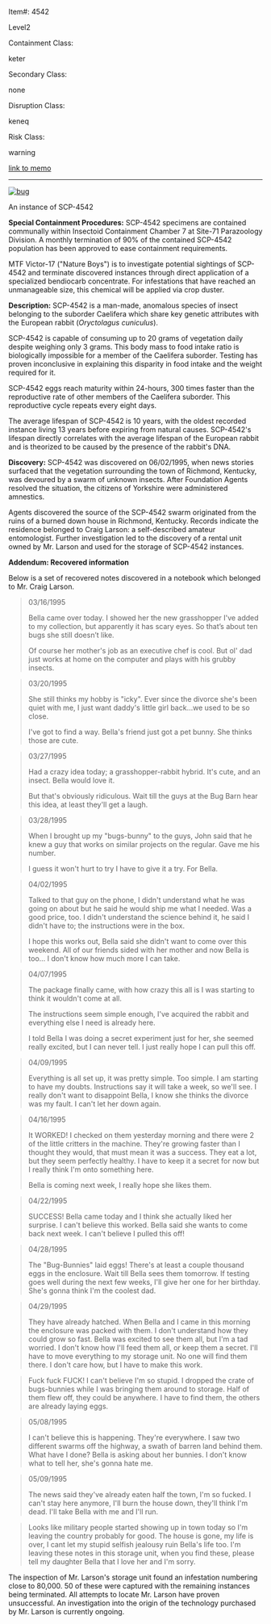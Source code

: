 Item#: 4542

Level2

Containment Class:

keter

Secondary Class:

none

Disruption Class:

keneq

Risk Class:

warning

[link to memo](http://www.scp-wiki.net/classification-committee-memo)  

* * *

[![bug](http://scp-wiki.wdfiles.com/local--resized-images/scp-4542/bug/medium.jpg)](http://scp-wiki.wdfiles.com/local--files/scp-4542/bug)

An instance of SCP-4542

**Special Containment Procedures:** SCP-4542 specimens are contained communally within Insectoid Containment Chamber 7 at Site-71 Parazoology Division. A monthly termination of 90% of the contained SCP-4542 population has been approved to ease containment requirements.

MTF Victor-17 ("Nature Boys") is to investigate potential sightings of SCP-4542 and terminate discovered instances through direct application of a specialized bendiocarb concentrate. For infestations that have reached an unmanageable size, this chemical will be applied via crop duster.

**Description:** SCP-4542 is a man-made, anomalous species of insect belonging to the suborder Caelifera which share key genetic attributes with the European rabbit (_Oryctolagus cuniculus_).

SCP-4542 is capable of consuming up to 20 grams of vegetation daily despite weighing only 3 grams. This body mass to food intake ratio is biologically impossible for a member of the Caelifera suborder. Testing has proven inconclusive in explaining this disparity in food intake and the weight required for it.

SCP-4542 eggs reach maturity within 24-hours, 300 times faster than the reproductive rate of other members of the Caelifera suborder. This reproductive cycle repeats every eight days.

The average lifespan of SCP-4542 is 10 years, with the oldest recorded instance living 13 years before expiring from natural causes. SCP-4542's lifespan directly correlates with the average lifespan of the European rabbit and is theorized to be caused by the presence of the rabbit's DNA.

**Discovery:** SCP-4542 was discovered on 06/02/1995, when news stories surfaced that the vegetation surrounding the town of Richmond, Kentucky, was devoured by a swarm of unknown insects. After Foundation Agents resolved the situation, the citizens of Yorkshire were administered amnestics.

Agents discovered the source of the SCP-4542 swarm originated from the ruins of a burned down house in Richmond, Kentucky. Records indicate the residence belonged to Craig Larson: a self-described amateur entomologist. Further investigation led to the discovery of a rental unit owned by Mr. Larson and used for the storage of SCP-4542 instances.

**Addendum: Recovered information**

Below is a set of recovered notes discovered in a notebook which belonged to Mr. Craig Larson.

> 03/16/1995
> 
> Bella came over today. I showed her the new grasshopper I've added to my collection, but apparently it has scary eyes. So that’s about ten bugs she still doesn’t like.
> 
> Of course her mother's job as an executive chef is cool. But ol' dad just works at home on the computer and plays with his grubby insects.

> 03/20/1995
> 
> She still thinks my hobby is "icky". Ever since the divorce she's been quiet with me, I just want daddy's little girl back…we used to be so close.
> 
> I've got to find a way. Bella's friend just got a pet bunny. She thinks those are cute.

> 03/27/1995
> 
> Had a crazy idea today; a grasshopper-rabbit hybrid. It's cute, and an insect. Bella would love it.
> 
> But that's obviously ridiculous. Wait till the guys at the Bug Barn hear this idea, at least they'll get a laugh.

> 03/28/1995
> 
> When I brought up my "bugs-bunny" to the guys, John said that he knew a guy that works on similar projects on the regular. Gave me his number.
> 
> I guess it won't hurt to try I have to give it a try. For Bella.

> 04/02/1995
> 
> Talked to that guy on the phone, I didn't understand what he was going on about but he said he would ship me what I needed. Was a good price, too. I didn't understand the science behind it, he said I didn't have to; the instructions were in the box.
> 
> I hope this works out, Bella said she didn't want to come over this weekend. All of our friends sided with her mother and now Bella is too… I don't know how much more I can take.

> 04/07/1995
> 
> The package finally came, with how crazy this all is I was starting to think it wouldn't come at all.
> 
> The instructions seem simple enough, I've acquired the rabbit and everything else I need is already here.
> 
> I told Bella I was doing a secret experiment just for her, she seemed really excited, but I can never tell. I just really hope I can pull this off.

> 04/09/1995
> 
> Everything is all set up, it was pretty simple. Too simple. I am starting to have my doubts. Instructions say it will take a week, so we'll see. I really don't want to disappoint Bella, I know she thinks the divorce was my fault. I can't let her down again.

> 04/16/1995
> 
> It WORKED! I checked on them yesterday morning and there were 2 of the little critters in the machine. They're growing faster than I thought they would, that must mean it was a success. They eat a lot, but they seem perfectly healthy. I have to keep it a secret for now but I really think I'm onto something here.
> 
> Bella is coming next week, I really hope she likes them.

> 04/22/1995
> 
> SUCCESS! Bella came today and I think she actually liked her surprise. I can't believe this worked. Bella said she wants to come back next week. I can't believe I pulled this off!

> 04/28/1995
> 
> The "Bug-Bunnies" laid eggs! There's at least a couple thousand eggs in the enclosure. Wait till Bella sees them tomorrow. If testing goes well during the next few weeks, I'll give her one for her birthday. She's gonna think I'm the coolest dad.

> 04/29/1995
> 
> They have already hatched. When Bella and I came in this morning the enclosure was packed with them. I don't understand how they could grow so fast. Bella was excited to see them all, but I'm a tad worried. I don't know how I'll feed them all, or keep them a secret. I'll have to move everything to my storage unit. No one will find them there. I don't care how, but I have to make this work.

> Fuck fuck FUCK! I can't believe I'm so stupid. I dropped the crate of bugs-bunnies while I was bringing them around to storage. Half of them flew off, they could be anywhere. I have to find them, the others are already laying eggs.

> 05/08/1995
> 
> I can't believe this is happening. They're everywhere. I saw two different swarms off the highway, a swath of barren land behind them. What have I done? Bella is asking about her bunnies. I don't know what to tell her, she's gonna hate me.

> 05/09/1995
> 
> The news said they've already eaten half the town, I'm so fucked. I can't stay here anymore, I'll burn the house down, they'll think I'm dead. I'll take Bella with me and I'll run.

> Looks like military people started showing up in town today so I'm leaving the country probably for good. The house is gone, my life is over, I cant let my stupid selfish jealousy ruin Bella's life too. I'm leaving these notes in this storage unit, when you find these, please tell my daughter Bella that I love her and I'm sorry.

The inspection of Mr. Larson's storage unit found an infestation numbering close to 80,000. 50 of these were captured with the remaining instances being terminated. All attempts to locate Mr. Larson have proven unsuccessful. An investigation into the origin of the technology purchased by Mr. Larson is currently ongoing.